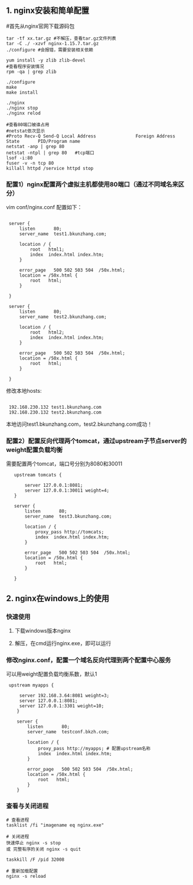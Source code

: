 ## 1. nginx安装和简单配置
#首先从nginx官网下载源码包

```
tar -tf xx.tar.gz #不解压，查看tar.gz文件列表
tar -C ./ -xzvf nginx-1.15.7.tar.gz
./configure #会报错，需要安装相关依赖

yum install -y zlib zlib-devel
#查看程序安装情况
rpm -qa | grep zlib

./configure 
make
make install

./nginx
./nginx stop
./nginx relod

#查看80端口被谁占用
#netstat依次显示 
#Proto Recv-Q Send-Q Local Address               Foreign Address             State       PID/Program name
netstat -anp | grep 80
netstat -ntpl | grep 80   #tcp端口
lsof -i:80
fuser -v -n tcp 80
killall httpd /service httpd stop
```

### 配置1）nginx配置两个虚拟主机都使用80端口（通过不同域名来区分）
vim conf/nginx.conf
配置如下：


```

 server {
     listen       80;
     server_name  test1.bkunzhang.com;

     location / {
         root   html1;
         index  index.html index.htm;
     }
 
     error_page   500 502 503 504  /50x.html;
     location = /50x.html {
         root   html;
     }
 
 }
 
 server {
     listen       80;
     server_name  test2.bkunzhang.com;

     location / {
         root   html2;
         index  index.html index.htm;
     }
 
     error_page   500 502 503 504  /50x.html;
     location = /50x.html {
         root   html;
     }
 
 }
```

 修改本地hosts:

```

 192.168.230.132 test1.bkunzhang.com
 192.168.230.132 test2.bkunzhang.com
```

 本地访问test1.bkunzhang.com，test2.bkunzhang.com成功！

###  配置2）配置反向代理两个tomcat，通过upstream子节点server的weight配置负载均衡
 需要配置两个tomcat，端口号分别为8080和30011

 ```
    upstream tomcats {
    
    	server 127.0.0.1:8081;
    	server 127.0.0.1:30011 weight=4;
    }
    
    server {
        listen       80;
        server_name  test3.bkunzhang.com;
   
        location / {
            proxy_pass http://tomcats;
            index  index.html index.htm;
        }
    
        error_page   500 502 503 504  /50x.html;
        location = /50x.html {
            root   html;
        }
    
    }
 ```

## 2. nginx在windows上的使用

### 快速使用

1. 下载windows版本nginx

2. 解压，在cmd运行nginx.exe，即可以运行

### 修改nginx.conf，配置一个域名反向代理到两个配置中心服务

可以用weight配置负载均衡系数，默认1

   ```
   	upstream myapps {
       
       	server 192.168.3.64:8081 weight=3;
       	server 127.0.0.1:8081;
       	server 127.0.0.1:3301 weight=10;
       }
       
       server {
           listen       80;
           server_name  testconf.bkzh.com;
      
           location / {
               proxy_pass http://myapps; # 配置upstream名称
               index  index.html index.htm;
           }
       
           error_page   500 502 503 504  /50x.html;
           location = /50x.html {
               root   html;
           }
       }
   ```

### 查看与关闭进程

   ```
   # 查看进程
   tasklist /fi "imagename eq nginx.exe"
   
   # 关闭进程
   快速停止 nginx -s stop
   或 完整有序的关闭 nginx -s quit
   
   taskkill /F /pid 32008
   
   # 重新加载配置
   nginx -s reload
   ```

   